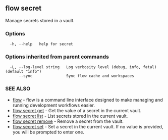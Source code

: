 ## flow secret

Manage secrets stored in a vault.

### Options

```
  -h, --help   help for secret
```

### Options inherited from parent commands

```
  -L, --log-level string   Log verbosity level (debug, info, fatal) (default "info")
      --sync               Sync flow cache and workspaces
```

### SEE ALSO

* [flow](flow.md)	 - flow is a command line interface designed to make managing and running development workflows easier.
* [flow secret get](flow_secret_get.md)	 - Get the value of a secret in the current vault.
* [flow secret list](flow_secret_list.md)	 - List secrets stored in the current vault.
* [flow secret remove](flow_secret_remove.md)	 - Remove a secret from the vault.
* [flow secret set](flow_secret_set.md)	 - Set a secret in the current vault. If no value is provided, you will be prompted to enter one.

